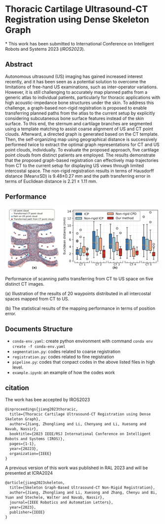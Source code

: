 # Thoracic Cartilage Ultrasound-CT Registration using Dense Skeleton Graph

\* This work has been submitted to International Conference on Intelligent Robots and Systems 2023 (*IROS2023*).

## Abstract

Autonomous ultrasound (US) imaging has gained increased interest recently, and it has been seen as a potential solution to overcome the limitations of free-hand US examinations, such as inter-operator variations. However, it is still challenging to accurately map planned paths from a generic atlas to individual patients, particularly for thoracic applications with high acoustic-impedance bone structures under the skin. To address this challenge, a graph-based non-rigid registration is proposed to enable transferring planned paths from the atlas to the current setup by explicitly considering subcutaneous bone surface features instead of the skin surface. To this end, the sternum and cartilage branches are segmented using a template matching to assist coarse alignment of US and CT point clouds. Afterward, a directed graph is generated based on the CT template. Then, the self-organizing map using geographical distance is successively performed twice to extract the optimal graph representations for CT and US point clouds, individually. To evaluate the proposed approach, five cartilage point clouds from distinct patients are employed. The results demonstrate that the proposed graph-based registration can effectively map trajectories from CT to the current setup for displaying US views through limited intercostal space. The non-rigid registration results in terms of Hausdorff distance (Mean±SD) is 9.48±0.27 mm and the path transferring error in terms of Euclidean distance is 2.21 ± 1.11 mm.

## Performance

![1678801960153](image/README/1678801960153.png)

Performance of scanning paths transferring from CT to US space on five distinct CT images.

(a) Illustration of the results of 20 waypoints distributed in all intercostal spaces mapped from CT to US.

(b) The statistical results of the mapping performance in terms of position error.

## Documents Structure

- `conda-env.yaml`: create python environment with command `conda env create -f conda-env.yaml`
- `segmentation.py`: codes related to coarse registration
- `registration.py`: codes related to fine registration
- `pipeline.py`: codes that conpact codes in the above listed files in high level.
- `example.ipynb`: an example of how the codes work



## citation
The work has bee accepted by IROS2023
```
@inproceedings{jiang2023thoracic,
  title={Thoracic Cartilage Ultrasound-CT Registration using Dense Skeleton Graph},
  author={Jiang, Zhongliang and Li, Chenyang and Li, Xuesong and Navab, Nassir},
  booktitle={2023 IEEE/RSJ International Conference on Intelligent Robots and Systems (IROS)},
  pages={1-1},
  year={20223},
  organization={IEEE}
}
```

A previous version of this work was published in RAL 2023 and will be presented at ICRA2024
```
@article{jiang2023skeleton,
  title={Skeleton Graph-Based Ultrasound-CT Non-Rigid Registration},
  author={Jiang, Zhongliang and Li, Xuesong and Zhang, Chenyu and Bi, Yuan and Stechele, Walter and Navab, Nassir},
  journal={IEEE Robotics and Automation Letters},
  year={2023},
  publisher={IEEE}
}
```
